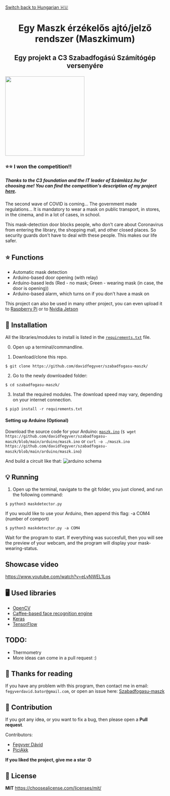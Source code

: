 [Switch back to Hungarian :hungary:](https://github.com/davidfegyver/szabadfogasu-maszk/blob/main/README.md)
# <p align="center"> Egy Maszk érzékelős ajtó/jelző rendszer (Maszkimum) </p>
## <p align="center"> Egy projekt a  C3 Szabadfogású Számítógép versenyére<p>
<img src="https://github.com/davidfegyver/szabadfogasu-maszk/blob/main/c3verseny.png" width="250"/>

### :star::star: I won the competition!!
##### Thanks to the C3 foundation and the IT leader of Számlázz.hu for choosing me! You can find the competition's description of my project [here](https://verseny.c3.hu/2020/#nyertesek/FD).

The second wave of COVID is coming...
The government made regulations...
It is mandatory to wear a mask on public transport, in stores, in the cinema, and in a lot of cases, in school.

This mask-detection door blocks people, who don't care about Coronavirus from entering the library, the shopping mall, and other closed places.
So security guards don't have to deal with these people.
This makes our life safer.


## :star: Functions
* Automatic mask detection
* Arduino-based door opening (with relay)
* Arduino-based leds (Red - no mask; Green - wearing mask (in case, the door is opening))
* Arduino-based alarm, which turns on if you don't have a mask on

This project can also be used in many other project, you can even upload it to [Raspberry Pi](https://www.raspberrypi.org/) or to [Nvidia Jetson](https://www.nvidia.com/en-us/autonomous-machines/embedded-systems/jetson-nano/)

## :robot: Installation

All the libraries/modules to install is listed in the [`requirements.txt`](https://github.com/davidfegyver/szabadfogasu-maszk/blob/main/requirements.txt) file.

0. Open up a terminal/commandline.

1. Download/clone this repo.
```
$ git clone https://github.com/davidfegyver/szabadfogasu-maszk/
```

2. Go to the newly downloaded folder:
```
$ cd szabadfogasu-maszk/
```

3. Install the required modules. The download speed may vary, depending on your internet connection.
```
$ pip3 install -r requirements.txt

```
#### Setting up Arduino (Optional)
Download the source code for your Arduino: [`maszk.ino`](https://github.com/davidfegyver/szabadfogasu-maszk/blob/main/arduino/maszk.ino) (`$ wget https://github.com/davidfegyver/szabadfogasu-maszk/blob/main/arduino/maszk.ino` or `curl -o ./maszk.ino https://github.com/davidfegyver/szabadfogasu-maszk/blob/main/arduino/maszk.ino`)

And build a circuit like that:
![arduino schema](https://github.com/davidfegyver/szabadfogasu-maszk/blob/main/arduino/schema.png)


## :bulb: Running

1. Open up the terminal, navigate to the git folder, you just cloned, and run the following command:
```
$ python3 maskdetector.py
```
If you would like to use your Arduino, then append this flag: -a COM4 (number of comport)
```
$ python3 maskdetector.py -a COM4
```

Wait for the program to start. If everything was succesfull, then you will see the preview of your webcam, and the program will display your mask-wearing-status.

## Showcase video
https://www.youtube.com/watch?v=eLyNWEL1Los

## 🖥️ Used libraries

- [OpenCV](https://opencv.org/)
- [Caffee-based face recognition engine](https://github.com/opencv/opencv/blob/3.4.0/samples/dnn/resnet_ssd_face_python.py)
- [Keras](https://keras.io/)
- [TensorFlow](https://www.tensorflow.org/)

## TODO:
  * Thermometry
  * More ideas can come in a pull request :)

## 🎉 Thanks for reading
If you have any problem with this program, then contact me in email: `fegyverdavid.bator@gmail.com`, or open an issue here: [Szabadfogasu-maszk](https://github.com/davidfegyver/szabadfogasu-maszk/issues)


## :handshake: Contribution
If you got any idea, or you want to fix a bug, then please open a **Pull request**.

Contributors:
- [Fegyver Dávid](https://github.com/davidfegyver)
- [PiciAkk](https://github.com/piciakk)

**If you liked the project, give me a star :D**

## 📝 License

**MIT**
https://choosealicense.com/licenses/mit/
